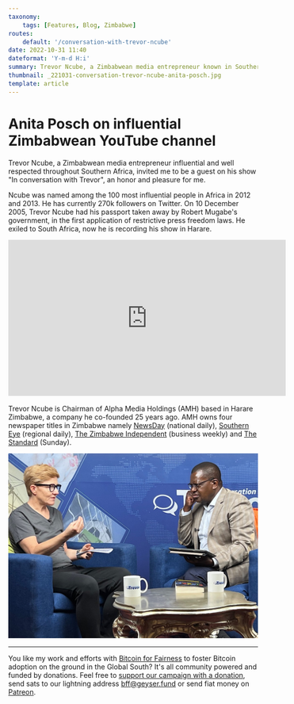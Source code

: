 ```yaml
---
taxonomy:
    tags: [Features, Blog, Zimbabwe]
routes:
    default: '/conversation-with-trevor-ncube'
date: 2022-10-31 11:40
dateformat: 'Y-m-d H:i'
summary: Trevor Ncube, a Zimbabwean media entrepreneur known in Southern Africa, invited me to be a guest on his show "In Conversation with Trevor" to discuss Bitcoin.
thumbnail: _221031-conversation-trevor-ncube-anita-posch.jpg
template: article 
---
```


# Anita Posch on influential Zimbabwean YouTube channel

Trevor Ncube, a Zimbabwean media entrepreneur influential and well respected throughout Southern Africa, invited me to be a guest on his show "In conversation with Trevor", an honor and pleasure for me.

Ncube was named among the 100 most influential people in Africa in 2012 and 2013. He has currently 270k followers on Twitter. On 10 December 2005, Trevor Ncube had his passport taken away by Robert Mugabe's government, in the first application of restrictive press freedom laws. He exiled to South Africa, now he is recording his show in Harare.

<iframe width="560" height="315" src="https://www.youtube.com/embed/Isrhajmf9cc" title="YouTube video player" frameborder="0" allow="accelerometer; autoplay; clipboard-write; encrypted-media; gyroscope; picture-in-picture" allowfullscreen></iframe>

Trevor Ncube is Chairman of Alpha Media Holdings (AMH) based in Harare Zimbabwe, a company he co-founded 25 years ago. AMH owns four newspaper titles in Zimbabwe namely [NewsDay](https://www.newsday.co.zw/) (national daily), [Southern Eye](https://www.southerneye.co.zw/) (regional daily), [The Zimbabwe Independent](http://theindependent.co.zw/) (business weekly) and [The Standard](https://thestandard.newsday.co.zw/) (Sunday).

![](_221031-conversation-trevor-ncube-anita-posch.jpg)

---
You like my work and efforts with [Bitcoin for Fairness](https://bffbtc.org) to foster Bitcoin adoption on the ground in the Global South? It's all community powered and funded by donations. Feel free to [support our campaign with a donation](https://anita.link/geyser), send sats to our lightning address bff@geyser.fund or send fiat money on [Patreon](https://patreon.com/anitaposch).